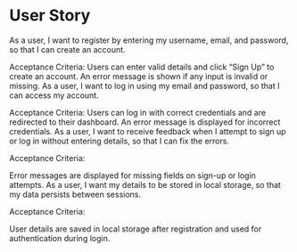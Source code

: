# User Story

As a user, I want to register by entering my username, email, and password, so that I can create an account.

Acceptance Criteria:
Users can enter valid details and click “Sign Up” to create an account.
An error message is shown if any input is invalid or missing.
As a user, I want to log in using my email and password, so that I can access my account.

Acceptance Criteria:
Users can log in with correct credentials and are redirected to their dashboard.
An error message is displayed for incorrect credentials.
As a user, I want to receive feedback when I attempt to sign up or log in without entering details, so that I can fix the errors.

Acceptance Criteria:

Error messages are displayed for missing fields on sign-up or login attempts.
As a user, I want my details to be stored in local storage, so that my data persists between sessions.

Acceptance Criteria:

User details are saved in local storage after registration and used for authentication during login.

